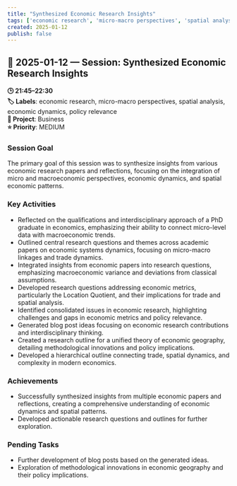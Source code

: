 ```yaml
---
title: "Synthesized Economic Research Insights"
tags: ['economic research', 'micro-macro perspectives', 'spatial analysis', 'economic dynamics', 'policy relevance']
created: 2025-01-12
publish: false
---
```


## 📅 2025-01-12 — Session: Synthesized Economic Research Insights

**🕒 21:45–22:30**  
**🏷️ Labels**: economic research, micro-macro perspectives, spatial analysis, economic dynamics, policy relevance  
**📂 Project**: Business  
**⭐ Priority**: MEDIUM  


### Session Goal
The primary goal of this session was to synthesize insights from various economic research papers and reflections, focusing on the integration of micro and macroeconomic perspectives, economic dynamics, and spatial economic patterns.

### Key Activities
- Reflected on the qualifications and interdisciplinary approach of a PhD graduate in economics, emphasizing their ability to connect micro-level data with macroeconomic trends.
- Outlined central research questions and themes across academic papers on economic systems dynamics, focusing on micro-macro linkages and trade dynamics.
- Integrated insights from economic papers into research questions, emphasizing macroeconomic variance and deviations from classical assumptions.
- Developed research questions addressing economic metrics, particularly the Location Quotient, and their implications for trade and spatial analysis.
- Identified consolidated issues in economic research, highlighting challenges and gaps in economic metrics and policy relevance.
- Generated blog post ideas focusing on economic research contributions and interdisciplinary thinking.
- Created a research outline for a unified theory of economic geography, detailing methodological innovations and policy implications.
- Developed a hierarchical outline connecting trade, spatial dynamics, and complexity in modern economics.

### Achievements
- Successfully synthesized insights from multiple economic papers and reflections, creating a comprehensive understanding of economic dynamics and spatial patterns.
- Developed actionable research questions and outlines for further exploration.

### Pending Tasks
- Further development of blog posts based on the generated ideas.
- Exploration of methodological innovations in economic geography and their policy implications.
